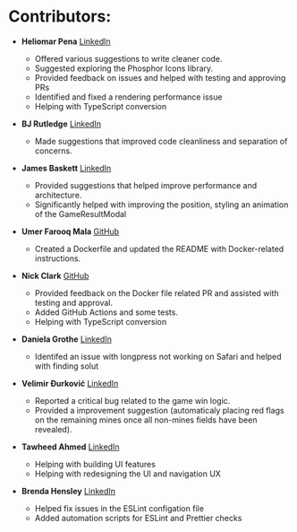 # Contributors:

- **Heliomar Pena** [LinkedIn](https://www.linkedin.com/in/heliomar/)
  - Offered various suggestions to write cleaner code. 
  - Suggested exploring the Phosphor Icons library. 
  - Provided feedback on issues and helped with testing and approving PRs
  - Identified and fixed a rendering performance issue
  - Helping with TypeScript conversion

- **BJ Rutledge** [LinkedIn](https://www.linkedin.com/in/bj-rutledge/)
  - Made suggestions that improved code cleanliness and separation of concerns.

- **James Baskett** [LinkedIn](https://www.linkedin.com/in/james-blaskett/)
  - Provided suggestions that helped improve performance and architecture.
  - Significantly helped with improving the position, styling an animation of the GameResultModal

- **Umer Farooq Mala** [GitHub](https://github.com/umermala)
  - Created a Dockerfile and updated the README with Docker-related instructions.

- **Nick Clark** [GitHub](https://github.com/NickTheDevOpsGuy)
  - Provided feedback on the Docker file related PR and assisted with testing and approval.
  - Added GitHub Actions and some tests.
  - Helping with TypeScript conversion

- **Daniela Grothe** [LinkedIn](https://www.linkedin.com/in/daniela-grothe-743ab8235/)
  - Identifed an issue with longpress not working on Safari and helped with finding solut

- **Velimir Đurković** [LinkedIn](https://www.linkedin.com/in/djvelimir/)
  - Reported a critical bug related to the game win logic.
  - Provided a improvement suggestion (automaticaly placing red flags on the remaining mines once all non-mines fields have been revealed).

- **Tawheed Ahmed** [LinkedIn](https://www.linkedin.com/in/tawheed-ahmed-dev/)
  - Helping with building UI features
  - Helping with redesigning the UI and navigation UX

- **Brenda Hensley** [LinkedIn](https://www.linkedin.com/in/brenda-hensley-/)
  - Helped fix issues in the ESLint configation file
  - Added automation scripts for ESLint and Prettier checks 


